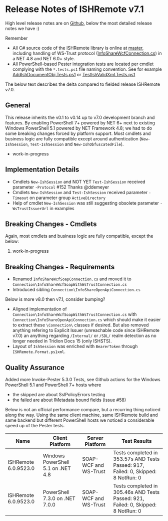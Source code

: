 # Release Notes of ISHRemote v7.1

High level release notes are on [Github](https://github.com/rws/ISHRemote/releases/tag/v7.1), below the most detailed release notes we have :)

Remember
* All C# source code of the ISHRemote library is online at [master](https://github.com/rws/ISHRemote/tree/master/Source/ISHRemote/Trisoft.ISHRemote), including handling of WS-Trust protocol ([InfoShareWcfConnection.cs](https://github.com/rws/ISHRemote/tree/master/Source/ISHRemote/Trisoft.ISHRemote/InfoShareWcfConnection.cs)) in a NET 4.8 and NET 6.0+ style.
* All PowerShell-based Pester integration tests are located per cmdlet complying with the `*.tests.ps1` file naming convention. See for example [AddIshDocumentObj.Tests.ps1](https://github.com/rws/ISHRemote/tree/master/Source/ISHRemote/Trisoft.ISHRemote/Cmdlets/DocumentObj/AddIshDocumentObj.Tests.ps1) or [TestIshValidXml.Tests.ps1](https://github.com/rws/ISHRemote/tree/master/Source/ISHRemote/Trisoft.ISHRemote/Cmdlets/FileProcessor/TestIshValidXml.Tests.ps1)

The below text describes the delta compared to fielded release ISHRemote v7.0.

## General

This release inherits the v0.1 to v0.14 up to v7.0 development branch and features. By enabling PowerShell 7+ powered by NET 6+ next to existing Windows PowerShell 5.1 powered by NET Framework 4.8; we had to do some breaking changes forced by platform support. Most cmdlets and business logic are fully compatible except around authentication (`New-IshSession`, `Test-IshSession` and `New-IshObfuscatedFile`).

* work-in-progress

## Implementation Details

* Cmdlets `New-IshSession` and NOT YET `Test-IshSession` received parameter `-Protocol` #152 Thanks @ddemeyer 
* Cmdlets `New-IshSession` and `Test-IshSession` received parameter `-Timeout` on parameter group `ActiveDirectory`
* Help of cmdlet `New-IshSession` was still suggesting obsolete parameter `-WsTrustIssuerUrl` in examples

## Breaking Changes - Cmdlets

Again, most cmdlets and business logic are fully compatible, except the below:

1. work-in-progress

## Breaking Changes - Requirements

* Renamed `InfoShareWcfSoapConnection.cs` and moved it to `Connection\InfoShareWcfSoapWithWsTrustConnection.cs`
* Introduced sibling `Connection\InfoShareOpenApiConnection.cs`

Below is more v8.0 then v7.1, consider bumping?
* Aligned implementation of `Connection\InfoShareWcfSoapWithWsTrustConnection.cs` with `Connection\InfoShareOpenApiConnection.cs` which should make it easier to extract these `\Connection\` classes if desired. But also removed anything refering to Explicit Issuer (unreachable code since ISHRemote v7.0) an anything regarding `/Internal/` or `/SDL/` realm detection as no longer needed in Tridion Docs 15 (only ISHSTS).
* Layout of `IshSession` was enriched with `BearerToken` through `ISHRemote.Format.ps1xml`.


## Quality Assurance

Added more Invoke-Pester 5.3.0 Tests, see Github actions for the Windows PowerShell 5.1 and PowerShell 7+ hosts where
* the skipped are about SslPolicyErrors testing
* the failed are about IMetadata bound fields (issue #58)

Below is not an official performance compare, but a recurring thing noticed along the way. Using the same client machine, same ISHRemote build and same backend but different PowerShell hosts we noticed a considerable speed up of the Pester tests.

| Name                     | Client Platform                     | Server Platform       | Test Results         |
|--------------------------|-------------------------------------|----------------------|----------------|
| ISHRemote 6.0.9523.0     | Windows PowerShell 5.1 on .NET 4.8  | SOAP-WCF and WS-Trust | Tests completed in 353.57s AND                                                                                Tests Passed: 917, Failed: 0, Skipped: 8 NotRun: 0 |
| ISHRemote 6.0.9523.0     | PowerShell 7.3.0 on .NET 7.0.0      | SOAP-WCF and WS-Trust | Tests completed in 305.46s AND Tests Passed: 921, Failed: 0, Skipped: 8 NotRun: 0 |

